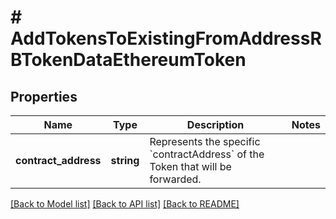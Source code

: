 # # AddTokensToExistingFromAddressRBTokenDataEthereumToken

## Properties

Name | Type | Description | Notes
------------ | ------------- | ------------- | -------------
**contract_address** | **string** | Represents the specific &#x60;contractAddress&#x60; of the Token that will be forwarded. |

[[Back to Model list]](../../README.md#models) [[Back to API list]](../../README.md#endpoints) [[Back to README]](../../README.md)

